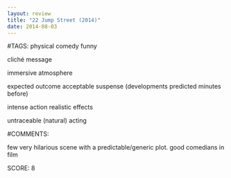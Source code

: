 ```yaml
---
layout: review
title: "22 Jump Street (2014)"
date: 2014-08-03
---
```


#TAGS:
physical comedy
funny

cliché message

immersive atmosphere

expected outcome
acceptable suspense (developments predicted minutes before)

intense action
realistic effects

untraceable (natural) acting

#COMMENTS:

few very hilarious scene with a predictable/generic plot. good comedians in film





SCORE:
8
